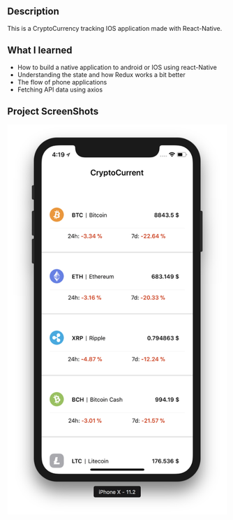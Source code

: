 ## Description

This is a CryptoCurrency tracking IOS application made with React-Native.

## What I learned

* How to build a native application to android or IOS using react-Native
* Understanding the state and how Redux works a bit better
* The flow of phone applications
* Fetching API data using axios

## Project ScreenShots

![](images/first-app-photo.png)
